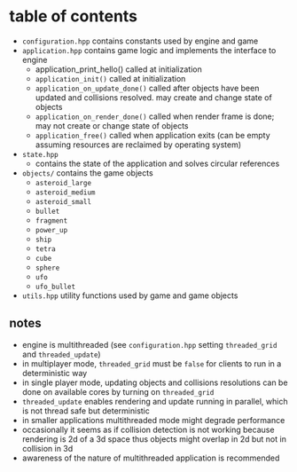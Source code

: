# table of contents
* `configuration.hpp` contains constants used by engine and game
* `application.hpp` contains game logic and implements the interface to engine
  - application_print_hello() called at initialization
  - `application_init()` called at initialization
  - `application_on_update_done()` called after objects have been updated and collisions resolved. may create and change state of objects
  - `application_on_render_done()` called when render frame is done; may not create or change state of objects
  - `application_free()` called when application exits (can be empty assuming resources are reclaimed by operating system)
* `state.hpp`
  - contains the state of the application and solves circular references
* `objects/` contains the game objects
  - `asteroid_large`
  - `asteroid_medium`
  - `asteroid_small`
  - `bullet`
  - `fragment`
  - `power_up`
  - `ship`
  - `tetra`
  - `cube`
  - `sphere`
  - `ufo`
  - `ufo_bullet`
* `utils.hpp` utility functions used by game and game objects

## notes
* engine is multithreaded (see `configuration.hpp` setting `threaded_grid` and `threaded_update`)
* in multiplayer mode, `threaded_grid` must be `false` for clients to run in a  deterministic way
* in single player mode, updating objects and collisions resolutions can be done on available cores by turning on `threaded_grid`
* `threaded_update` enables rendering and update running in parallel, which is not thread safe but deterministic
* in smaller applications multithreaded mode might degrade performance
* occasionally it seems as if collision detection is not working because rendering is 2d of a 3d space thus objects might overlap in 2d but not in collision in 3d
* awareness of the nature of multithreaded application is recommended
